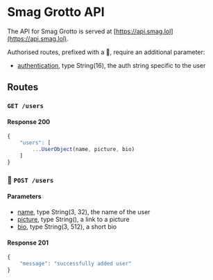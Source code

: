 # Smag Grotto API

The API for Smag Grotto is served at [https://api.smag.lol](https://api.smag.lol).

Authorised routes, prefixed with a 🔐, require an additional parameter:
- <u>authentication</u>, type String(16), the auth string specific to the user

## Routes

### `GET /users`
#### Response 200
```js
{
	"users": [
		...UserObject(name, picture, bio)
	]
}
```
### 🔐 `POST /users`
#### Parameters
- <u>name</u>, type String(3, 32), the name of the user
- <u>picture</u>, type String(), a link to a picture
- <u>bio</u>, type String(3, 512), a short bio
#### Response 201
```js
{
	"message": "successfully added user"
}
```